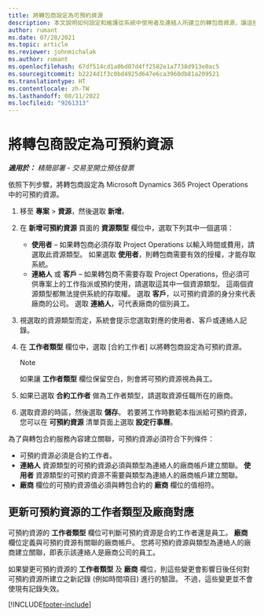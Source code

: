 ```yaml
---
title: 將轉包商設定為可預約資源
description: 本文說明如何設定和維護從系統中使用者及連絡人所建立的轉包商資源，讓這些資源可以在 Microsoft Dynamics 365 Project Operations 中建立與轉包合約的關聯。
author: rumant
ms.date: 07/28/2021
ms.topic: article
ms.reviewer: johnmichalak
ms.author: rumant
ms.openlocfilehash: 67df514cd1a0bd07d4ff2582e1a7738d913e0ac5
ms.sourcegitcommit: b2224d1f3c0bd4925d647e6ca3960db81a209521
ms.translationtype: HT
ms.contentlocale: zh-TW
ms.lasthandoff: 08/11/2022
ms.locfileid: "9261313"
---
```

# <a name="set-up-subcontractors-as-bookable-resources"></a>將轉包商設定為可預約資源

_**適用於：** 精簡部署 - 交易至開立預估發票_

依照下列步驟，將轉包商設定為 Microsoft Dynamics 365 Project Operations 中的可預約資源。

1. 移至 **專案** \> **資源**，然後選取 **新增**。
2. 在 **新增可預約資源** 頁面的 **資源類型** 欄位中，選取下列其中一個選項：

    - **使用者** – 如果轉包商必須存取 Project Operations 以輸入時間或費用，請選取此資源類型。 如果選取 **使用者**，則轉包商需要有效的授權，才能存取系統。
    - **連絡人** 或 **客戶** – 如果轉包商不需要存取 Project Operations，但必須可供專案上的工作指派或預約使用，請選取這其中一個資源類型。 這兩個資源類型都無法提供系統的存取權。 選取 **客戶**，以可預約資源的身分來代表廠商的公司。 選取 **連絡人**，可代表廠商的個別員工。

3. 視選取的資源類型而定，系統會提示您選取對應的使用者、客戶或連絡人記錄。
4. 在 **工作者類型** 欄位中，選取 [合約工作者] 以將轉包商設定為可預約資源。

    > [!NOTE]
    > 如果讓 **工作者類型** 欄位保留空白，則會將可預約資源視為員工。

5. 如果已選取 **合約工作者** 做為工作者類型，請選取資源任職所在的廠商。
6. 選取資源的時區，然後選取 **儲存**。 若要將工作時數範本指派給可預約資源，您可以在 **可預約資源** 清單頁面上選取 **設定行事曆**。

為了與轉包合約服務內容建立關聯，可預約資源必須符合下列條件：

- 可預約資源必須是合約工作者。
- **連絡人** 資源類型的可預約資源必須與類型為連絡人的廠商帳戶建立關聯。 **使用者** 資源類型的可預約資源不需要與類型為連絡人的廠商帳戶建立關聯。
- **廠商** 欄位的可預約資源值必須與轉包合約的 **廠商** 欄位的值相符。

## <a name="update-the-type-of-worker-and-vendor-mapping-for-bookable-resources"></a>更新可預約資源的工作者類型及廠商對應

可預約資源的 **工作者類型** 欄位可判斷可預約資源是合約工作者還是員工。 **廠商** 欄位定義與可預約資源有關聯的廠商帳戶。 您將可預約資源與類型為連絡人的廠商建立關聯，即表示該連絡人是廠商公司的員工。

如果變更可預約資源的 **工作者類型** 及 **廠商** 欄位，則這些變更會影響日後任何對可預約資源所建立之新記錄 (例如時間項目) 進行的驗證。 不過，這些變更並不會使現有記錄失效。

[!INCLUDE[footer-include](../../includes/footer-banner.md)]

